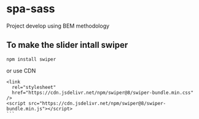 # spa-sass
Project develop using BEM methodology

## To make the slider intall swiper
```
npm install swiper
```
or use CDN
````
<link
  rel="stylesheet"
  href="https://cdn.jsdelivr.net/npm/swiper@8/swiper-bundle.min.css"
/>
<script src="https://cdn.jsdelivr.net/npm/swiper@8/swiper-bundle.min.js"></script>
```